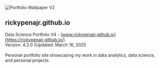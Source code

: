![Portfolio Wallpaper V2](https://github.com/user-attachments/assets/0e2c722e-752e-4791-b5d4-37af583ae3ca)

## rickypenajr.github.io

Data Science Portfolio V4 - [www.rickypenajr.github.io](https://rickypenajr.github.io/)
<br>
Version: 4.2.0 (Updated: March 16, 2025
<br>
<br>
Personal portfolio site showcasing my work in data analytics, data science, and personal projects.

